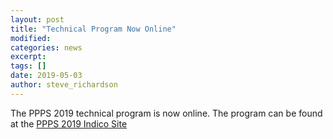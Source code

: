 ```yaml
---
layout: post
title: "Technical Program Now Online"
modified:
categories: news
excerpt:
tags: []
date: 2019-05-03
author: steve_richardson
---
```


The PPPS 2019 technical program is now online. The program can be found at the [PPPS 2019 Indico Site](https://indico.cern.ch/event/727938/timetable/?layout=room#20190622.detailed)

